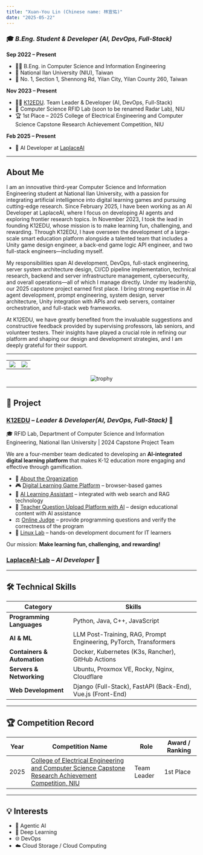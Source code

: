 ```yaml
---
title: "Xuan-You Lin (Chinese name: 林宣佑)"
date: "2025-05-22"
---
```


### 🎓 *B.Eng. Student & Developer (AI, DevOps, Full-Stack)*  
**Sep 2022 – Present**  
+ 👨‍🎓 B.Eng. in Computer Science and Information Engineering  
+ 🏫 National Ilan University (NIU), Taiwan  
+ 📍 No. 1, Section 1, Shennong Rd, Yilan City, Yilan County 260, Taiwan  

**Nov 2023 – Present**  
+ 🧑‍💻 [K12EDU](https://github.com/k12edu). Team Leader & Developer (AI, DevOps, Full-Stack)  
+ 🥼 Computer Science RFID Lab (soon to be renamed Radar Lab), NIU  
+ 🏆 1st Place – 2025 College of Electrical Engineering and Computer Science Capstone Research Achievement Competition, NIU

**Feb 2025 – Present**  
+ 🧠 AI Developer at [LaplaceAI](https://laplaceai.co/)

---

## About Me
I am an innovative third-year Computer Science and Information Engineering student at National Ilan University, with a passion for integrating artificial intelligence into digital learning games and pursuing cutting-edge research. Since February 2025, I have been working as an AI Developer at LaplaceAI, where I focus on developing AI agents and exploring frontier research topics. In November 2023, I took the lead in founding K12EDU, whose mission is to make learning fun, challenging, and rewarding. Through K12EDU, I have overseen the development of a large-scale smart education platform alongside a talented team that includes a Unity game design engineer, a back-end game logic API engineer, and two full-stack engineers—including myself.

My responsibilities span AI development, DevOps, full-stack engineering, server system architecture design, CI/CD pipeline implementation, technical research, backend and server infrastructure management, cybersecurity, and overall operations—all of which I manage directly. Under my leadership, our 2025 capstone project earned first place. I bring strong expertise in AI agent development, prompt engineering, system design, server architecture, Unity integration with APIs and web servers, container orchestration, and full-stack web frameworks.

At K12EDU, we have greatly benefited from the invaluable suggestions and constructive feedback provided by supervising professors, lab seniors, and volunteer testers. Their insights have played a crucial role in refining our platform and shaping our design and development strategies, and I am deeply grateful for their support.

---

<!-- GitHub Stats Side by Side -->
<table>
  <tr>
    <td>
      <img src="https://github-readme-stats.vercel.app/api?username=TsukiSama9292&show_icons=true&theme=gruvbox&hide_border=true" />
    </td>
    <td>
      <img src="https://github-readme-stats.vercel.app/api/top-langs/?username=TsukiSama9292&layout=compact&theme=gruvbox&hide_border=true" />
    </td>
  </tr>
</table>

<!-- GitHub Profile Trophy -->
<p align="center">
  <img src="https://github-profile-trophy.vercel.app/?username=TsukiSama9292&theme=gruvbox&row=1&column=7" alt="trophy" />
</p>

---

## 💼 Project

### [K12EDU](https://github.com/k12edu) – *Leader & Developer(AI, DevOps, Full-Stack)* 🚀  
🎓 RFID Lab, Department of Computer Science and Information Engineering, National Ilan University | 2024 Capstone Project Team  

We are a four-member team dedicated to developing an **AI-integrated digital learning platform** that makes K-12 education more engaging and effective through gamification.

- 🔗 [About the Organization](https://www.k12edu.uk)  
- 🎮 [Digital Learning Game Platform](https://game.k12edu.uk) – browser-based games  
- 🤖 [AI Learning Assistant](https://ai.k12edu.uk/) – integrated with web search and RAG technology  
- 📝 [Teacher Question Upload Platform with AI](https://teacher.k12edu.uk/) – design educational content with AI assistance  
- ⚖️ [Online Judge](https://judge.k12edu.uk/) – provide programming questions and verify the correctness of the program  
- 🐧 [Linux Lab](https://linux-lab.k12edu.uk/#/) – hands-on development document for IT learners

Our mission: **Make learning fun, challenging, and rewarding!**

### [LaplaceAI-Lab](https://github.com/LaplaceAI-Lab) – *AI Developer* 🚀

---

## 🛠️ Technical Skills

| Category                    | Skills                                                            |
| --------------------------- | ----------------------------------------------------------------- |
| **Programming Languages**   | Python, Java, C++, JavaScript                                     |
| **AI & ML**                 | LLM Post-Training, RAG, Prompt Engineering, PyTorch, Transformers |
| **Containers & Automation** | Docker, Kubernetes (K3s, Rancher), GitHub Actions                 |
| **Servers & Networking**    | Ubuntu, Proxmox VE, Rocky, Nginx, Cloudflare                      |
| **Web Development**         | Django (Full-Stack), FastAPI (Back-End), Vue.js (Front-End)       |

---


## 🏆 Competition Record

| Year | Competition Name         | Role           | Award / Ranking |
|------|--------------------------|----------------|-----------------|
| 2025 | [College of Electrical Engineering and Computer Science Capstone Research Achievement Competition, NIU](https://raw.githubusercontent.com/TsukiSama9292/OpenData/refs/heads/main/images/Certificates_and_Diplomas/College_of_Electrical_Engineering_and_Computer_Science_Capstone_Project_Exhibition.png)   | Team Leader    | 1st Place       |


---

## 💡 Interests  
+ 🎯 Agentic AI    
+ 🧠 Deep Learning  
+ 🌐 DevOps 
+ ☁️ Cloud Storage / Cloud Computing
